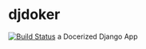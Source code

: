 # djdoker
[![Build Status](https://travis-ci.org/arbazrhduke/djdoker.svg?branch=master)](https://travis-ci.org/arbazrhduke/djdoker)
a Docerized Django App
